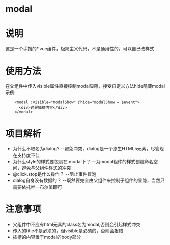 # modal

# 说明
这是一个手撸的*.vue组件，极简主义代码，不是通用性的，可以自己改样式

# 使用方法
在父组件中传入visible属性直接控制modal显隐，接受自定义方法hide隐藏modal
示例:
```父组件
    <modal :visible="modalShow" @hide="modalShow = $event">
      <div>这是插槽内容</div>
    </modal>
```
# 项目解析
- 为什么不取名为dialog? --避免冲突，dialog是一个原生HTML5元素，尽管现在支持度不佳
- 为什么style的样式要包裹在.modal下？ --为modal组件的样式创建命名空间，避免与父组件样式的冲突
- @click.stop是什么操作？ --阻止事件冒泡
- dialog自身没有数据的？ --既然要完全由父组件来控制子组件的显隐，当然只需要依托唯一布尔值即可

# 注意事项
- 父组件中不应有html元素的class名为modal,否则会引起样式冲突
- 传入的title不是必须的，但visible是必须的，否则会报错
- 插槽的内容置于modal的body部分